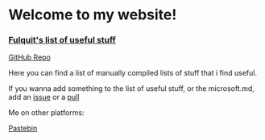 # Welcome to my website!

### [Fulquit's list of useful stuff](useful.md)

[GitHub Repo](https://github.com/fulquit/fulquit.github.io)

Here you can find a list of manually compiled lists of stuff that i find useful.

If you wanna add something to the list of useful stuff, or the microsoft.md, add an [issue](https://github.com/fulquit/fulquit.github.io/issues) or a [pull](https://github.com/fulquit/fulquit.github.io/pulls)

Me on other platforms:

[Pastebin](https://pastebin.com/u/fulquit)  

